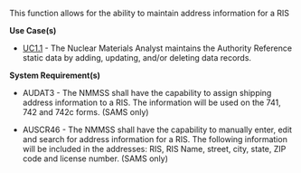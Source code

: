 This function allows for the ability to maintain address information for a RIS

**Use Case(s)**

- [UC1.1](https://dev.azure.com/Link-Technologies/NMMSS%20Requirements/_workitems/edit/10/) - The Nuclear Materials Analyst maintains the Authority Reference static data by adding, updating, and/or deleting data records.

**System Requirement(s)**

- AUDAT3 - The NMMSS shall have the capability to assign shipping address information to a RIS. The information will be used on the 741, 742 and 742c forms. (SAMS only)

- AUSCR46 - The NMMSS shall have the capability to manually enter, edit and search for address information for a RIS. The following information will be included in the addresses: RIS, RIS Name, street, city, state, ZIP code and license number. (SAMS only)